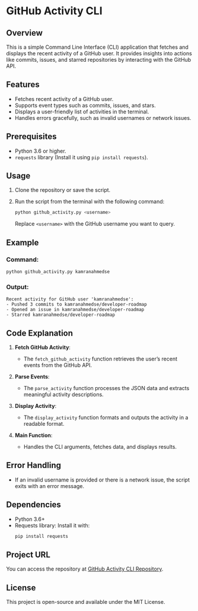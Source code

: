 # GitHub Activity CLI

## Overview
This is a simple Command Line Interface (CLI) application that fetches and displays the recent activity of a GitHub user. It provides insights into actions like commits, issues, and starred repositories by interacting with the GitHub API.

## Features
- Fetches recent activity of a GitHub user.
- Supports event types such as commits, issues, and stars.
- Displays a user-friendly list of activities in the terminal.
- Handles errors gracefully, such as invalid usernames or network issues.

## Prerequisites
- Python 3.6 or higher.
- `requests` library (Install it using `pip install requests`).

## Usage
1. Clone the repository or save the script.
2. Run the script from the terminal with the following command:

   ```bash
   python github_activity.py <username>
   ```

   Replace `<username>` with the GitHub username you want to query.

## Example
### Command:
```bash
python github_activity.py kamranahmedse
```

### Output:
```plaintext
Recent activity for GitHub user 'kamranahmedse':
- Pushed 3 commits to kamranahmedse/developer-roadmap
- Opened an issue in kamranahmedse/developer-roadmap
- Starred kamranahmedse/developer-roadmap
```

## Code Explanation
1. **Fetch GitHub Activity**:
   - The `fetch_github_activity` function retrieves the user’s recent events from the GitHub API.

2. **Parse Events**:
   - The `parse_activity` function processes the JSON data and extracts meaningful activity descriptions.

3. **Display Activity**:
   - The `display_activity` function formats and outputs the activity in a readable format.

4. **Main Function**:
   - Handles the CLI arguments, fetches data, and displays results.

## Error Handling
- If an invalid username is provided or there is a network issue, the script exits with an error message.

## Dependencies
- Python 3.6+
- Requests library: Install it with:
  ```bash
  pip install requests
  ```

## Project URL
You can access the repository at [GitHub Activity CLI Repository](https://github.com/yourusername/yourrepository).


## License
This project is open-source and available under the MIT License.
